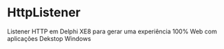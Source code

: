 # HttpListener
Listener HTTP em Delphi XE8 para gerar uma experiência 100% Web com aplicações Dekstop Windows
